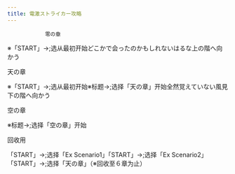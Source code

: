 ```yaml
---
title: 電激ストライカー攻略
---
```


                零の章

※「START」->;选从最初开始どこかで会ったのかもしれないはるな上の階へ向かう

天の章

※「START」->;选从最初开始※标题->;选择「天の章」开始全然覚えていない風見下の階へ向かう

空の章

※标题->;选择「空の章」开始

回收用

「START」->;选择「Ex Scenario1」「START」->;选择「Ex Scenario2」「START」->;选择「天の章」（※回收至６章为止）
              
